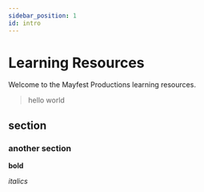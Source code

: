 ```yaml
---
sidebar_position: 1
id: intro
---
```


# Learning Resources

Welcome to the Mayfest Productions learning resources.

> hello world

## section

### another section

**bold**

_italics_

